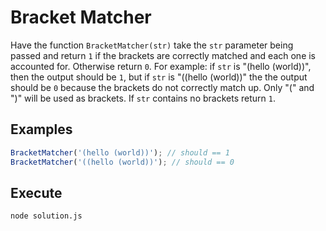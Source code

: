 # Bracket Matcher

Have the function `BracketMatcher(str)` take the `str` parameter being passed and return `1` if the brackets are correctly matched and each one is accounted for. Otherwise return `0`. For example: if `str` is "(hello (world))", then the output should be `1`, but if `str` is "((hello (world))" the the output should be `0` because the brackets do not correctly match up. Only "(" and ")" will be used as brackets. If `str` contains no brackets return `1`.

## Examples

```javascript
BracketMatcher('(hello (world))'); // should == 1
BracketMatcher('((hello (world))'); // should == 0
```

## Execute

```bash
node solution.js
```
